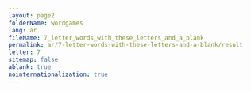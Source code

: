 ```yaml
---
layout: page2
folderName: wordgames
lang: ar
fileName: 7_letter_words_with_these_letters_and_a_blank
permalink: ar/7-letter-words-with-these-letters-and-a-blank/result
letter: 7
sitemap: false
ablank: true
nointernationalization: true
---
```

